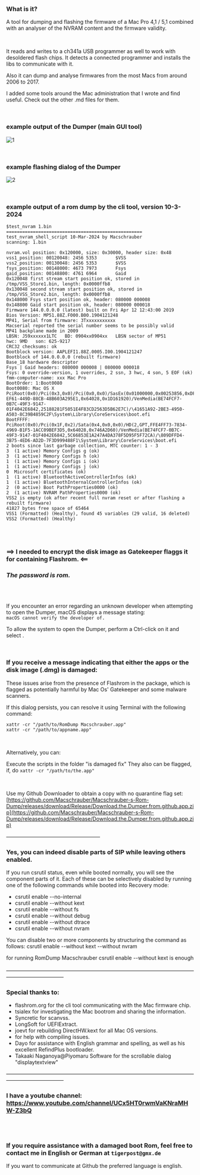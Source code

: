 ### What is it?

A tool for dumping and flashing the firmware of a Mac Pro 4,1 / 5,1 combined with an analyser of the NVRAM content and the firmware validity.

<br>

It reads and writes to a ch341a USB programmer as well to work with desoldered flash chips. It detects a connected programmer and installs the libs to communicate with it. 
  
Also it can dump and analyse firmwares from the most Macs from around 2006 to 2017.  

I added some tools around the Mac administration that I wrote and find useful. Check out the other .md files for them.  

<br>

### example output of the Dumper (main GUI tool)
![1](https://github.com/Macschrauber/Macschrauber-s-Rom-Dump/blob/main/assets/img_Dumper/5a.%20analyses%20scrollable.png)  

<br>

### example flashing dialog of the Dumper  
![2](https://github.com/Macschrauber/Macschrauber-s-Rom-Dump/blob/main/assets/img_Dumper/8%20readout%20of%20the%20flashed%20firmware%20to%20verify.png)  

<br>

### example output of a rom dump by the cli tool, version 10-3-2024
```
$test_nvram 1.bin  
===================================================  
test_nvram_shell_script 10-Mar-2024 by Macschrauber  
scanning: 1.bin  
  
nvram.vol position: 0x120000, size: 0x30000, header size: 0x48  
vss1_position: 00120048: 2456 5353       $VSS  
vss2_position: 00130048: 2456 5353       $VSS  
fsys_position: 00148000: 4673 7973       Fsys  
gaid_position: 00148800: 4761 6964       Gaid  
0x120048 first stream start position ok, stored in /tmp/VSS_Store1.bin, length: 0x0000ffb8  
0x130048 second stream start position ok, stored in /tmp/VSS_Store2.bin, length: 0x0000ffb8  
0x148000 Fsys start position ok, header: 080000 000008  
0x148800 Gaid start position ok, header: 080000 000018  
Firmware 144.0.0.0.0 (latest) built on Fri Apr 12 12:43:00 2019  
Bios Version: MP51.88Z.F000.B00.1904121248  
MP41, Serial from firmware: 3Txxxxxxxxxxx  
Macserial reported the serial number seems to be possibly valid  
MP41 backplane made in 2009  
LBSN: J59xxxxxx1LTC   BD: 0904xx0904xx   LBSN sector of MP51  
hwc: 9MD   son: 625-9217  
CRC32 checksums: ok  
Bootblock version: AAPLEFI1.88Z.0005.I00.1904121247  
Bootblock of 144.0.0.0.0 (rebuilt firmware)  
Base_18 hardware descriptor  
Fsys | Gaid headers: 080000 000008 | 080000 000018  
Fsys: 0 override-version, 1 overrides, 2 ssn, 3 hwc, 4 son, 5 EOF (ok)  
fmm-computer-name: xxx Mac Pro  
BootOrder: 1:Boot0080  
Boot0080: Mac OS X PciRoot(0x0)/Pci(0x3,0x0)/Pci(0x0,0x0)/SasEx(0x01000000,0x00253856,0xDF5F,0xB181,0,0,0)/HD(2,GPT,066DD320-EF61-449D-88CB-48B603A295E1,0x64028,0x1D161920)/VenMedia(BE74FCF7-0B7C-49F3-9147-01F4042E6842,25188281F5051E4F83CD2563D5B62E7C)/\41651A92-2BE3-4950-A503-8C39B4859C2F\System\Library\CoreServices\boot.efi  
BootFFFF: PciRoot(0x0)/Pci(0x1F,0x2)/Sata(0x4,0x0,0x0)/HD(2,GPT,FFE4FF73-7834-4969-B1F5-1ACC09BEF3D5,0x64028,0x746A2D60)/VenMedia(BE74FCF7-0B7C-49F3-9147-01F4042E6842,5C66853E1A247A4DA378F5D95F5F72CA)/\809DFFD4-3B75-4ED6-AD2D-7F3D999488F1\System\Library\CoreServices\boot.efi  
2 boots since last garbage collection, MTC counter: 1 - 3  
3  (1 active) Memory Configs g (ok)  
3  (1 active) Memory Configs h (ok)  
1  (1 active) Memory Configs i (ok)  
1  (1 active) Memory Configs j (ok)  
0  Microsoft certificates (ok)  
1  (1 active) BluetoothActiveControllerInfos (ok)  
1  (1 active) BluetoothInternalControllerInfos (ok)  
2  (0 active) Boot PathProperties0000 (ok)  
2  (1 active) NVRAM PathProperties0000 (ok)  
VSS2 is empty (ok after recent full nvram reset or after flashing a rebuilt firmware)  
41827 bytes free space of 65464  
VSS1 (Formatted) (Healthy), found 45 variables (29 valid, 16 deleted)  
VSS2 (Formatted) (Healthy)  
```
<br><br>
### ==> I needed to encrypt the disk image as Gatekeeper flaggs it for containing Flashrom. <==  
### *The password is **rom**.*
<br><br>

If you encounter an error regarding an unknown developer when attempting to open the Dumper, macOS displays a message stating:  
```macOS cannot verify the developer of.``` 
  
To allow the system to open the Dumper, perform a Ctrl-click on it and select <open>.

<br>

### If you receive a message indicating that either the apps or the disk image (.dmg) is damaged:

These issues arise from the presence of Flashrom in the package, which is flagged as potentially harmful by Mac Os' Gatekeeper and some malware scanners.  

  
If this dialog persists, you can resolve it using Terminal with the following command:  
```
xattr -cr "/path/to/RomDump Macschrauber.app"
xattr -cr "/path/to/appname.app"
```


<br>

Alternatively, you can:

Execute the scripts in the folder "is damaged fix"
They also can be flagged, if, do ```xattr -cr "/path/to/the.app"```

<br>

Use my Github Downloader to obtain a copy with no quarantine flag set:  
[https://github.com/Macschrauber/Macschrauber-s-Rom-Dump/releases/download/Release/Download.the.Dumper.from.github.app.zip](https://github.com/Macschrauber/Macschrauber-s-Rom-Dump/releases/download/Release/Download.the.Dumper.from.github.app.zip)

——————————————————



### Yes, you can indeed disable parts of SIP while leaving others enabled.

If you run csrutil status, even while booted normally, you will see the component parts of it. Each of these can be selectively disabled by running one of the following commands while booted into Recovery mode:

+	csrutil enable --no-internal
+	csrutil enable --without kext 
+	csrutil enable --without fs
+	csrutil enable --without debug
+	csrutil enable --without dtrace
+	csrutil enable --without nvram

You can disable two or more components by structuring the command as follows:
csrutil enable --without kext  --without nvram


for running RomDump Macschrauber csrutil enable --without kext is enough
<br><br>
———————————————————————————————————————————————
### Special thanks to:

+ flashrom.org for the cli tool communicating with the Mac firmware chip.
+ tsialex for investigating the Mac bootrom and sharing the information.  
+ Syncretic for scanvss.  
+ LongSoft for UEFIExtract.  
+ joevt for rebuilding DirectHW.kext for all Mac OS versions.  
+ for help with compiling issues.  
+ Dayo for assistance with English grammar and spelling, as well as his excellent RefindPlus bootloader.
+ Takaaki Naganoya@Piyomaru Software for the scrollable dialog "displaytextview"  
  
———————————————————————————————————————————————

### I have a youtube channel: https://www.youtube.com/channel/UCx5HT0rwmVaKNraMHW-Z3bQ

<br><br>
  
### If you require assistance with a damaged boot Rom, feel free to contact me in English or German at ```tigerpost@gmx.de```

If you want to communicate at Github the preferred language is english.

